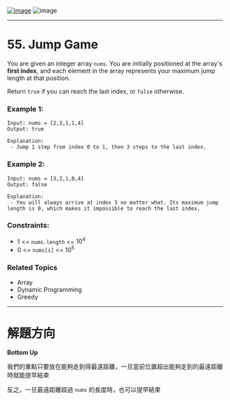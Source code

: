 [![image](https://img.shields.io/badge/Leetcode-Link-blue?logo=leetcode)](https://leetcode.com/problems/jump-game/)
![image](https://img.shields.io/badge/Difficulty-Medium-yellow)

---

# 55. Jump Game

You are given an integer array `nums`. You are initially positioned at the array's **first index**, and each element in the array represents your maximum jump length at that position.

Return `true` if you can reach the last index, or `false` otherwise.

### Example 1:

```
Input: nums = [2,3,1,1,4]
Output: true

Explanation:
 - Jump 1 step from index 0 to 1, then 3 steps to the last index.
```

### Example 2:

```
Input: nums = [3,2,1,0,4]
Output: false

Explanation:
 - You will always arrive at index 3 no matter what. Its maximum jump length is 0, which makes it impossible to reach the last index.
```

### Constraints:

- 1 <= `nums.length` <= $10^4$
- 0 <= `nums[i]` <= $10^5$

### Related Topics

- Array
- Dynamic Programming
- Greedy
  
---

# 解題方向

**Bottom Up**

我們的重點只要放在能夠走到得最遠距離，一旦當前位置超出能夠走到的最遠距離時就能提早結束

反之，一旦最遠距離超過 `nums` 的長度時，也可以提早結束
